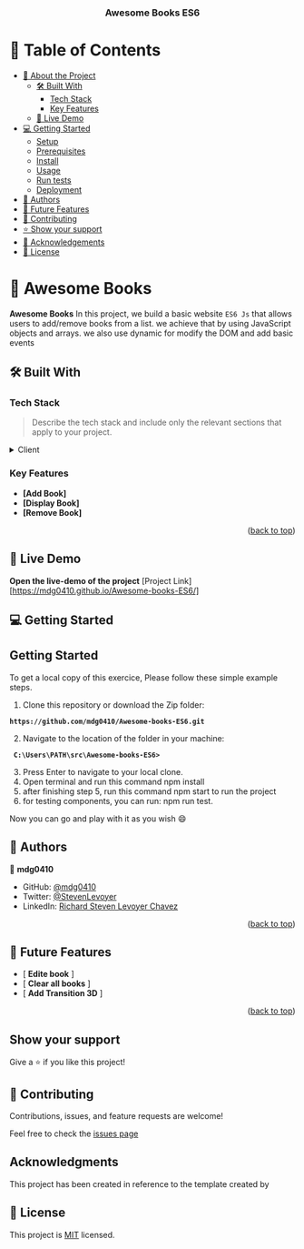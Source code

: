 <a name="readme-top"></a>

<div align="center">
  <h3><b>Awesome Books ES6</b></h3>
</div>

# 📗 Table of Contents

- [📖 About the Project](#about-project)
  - [🛠 Built With](#built-with)
    - [Tech Stack](#tech-stack)
    - [Key Features](#key-features)
  - [🚀 Live Demo](#live-demo)
- [💻 Getting Started](#getting-started)
  - [Setup](#setup)
  - [Prerequisites](#prerequisites)
  - [Install](#install)
  - [Usage](#usage)
  - [Run tests](#run-tests)
  - [Deployment](#triangular_flag_on_post-deployment)
- [👥 Authors](#authors)
- [🔭 Future Features](#future-features)
- [🤝 Contributing](#contributing)
- [⭐️ Show your support](#support)
- [🙏 Acknowledgements](#acknowledgements)
- [📝 License](#license)


<!-- PROJECT DESCRIPTION -->

# 📖 Awesome Books<a name="about-project"></a>

**Awesome Books** In this project, we build a basic website `ES6 Js` that allows users to add/remove books from a list. we achieve that by using JavaScript objects and arrays. we also use dynamic for modify the DOM and add basic events

## 🛠 Built With <a name="built-with"></a>

### Tech Stack <a name="tech-stack"></a>

> Describe the tech stack and include only the relevant sections that apply to your project.

<details>
  <summary>Client</summary>
  <ul>
    <li><a href="https://www.w3schools.com/html/default.asp">Html</a></li>
    <li><a href="https://www.w3schools.com/css/default.asp">CSS</a></li>
    <li><a href="https://www.w3schools.com/javascript/default.asp">JavaScript</a></li>
    <li><a href="https://www.geeksforgeeks.org/dom-document-object-model/">DOM</a>
    </li>
  </ul>
</details>

<!-- Features -->

### Key Features <a name="key-features"></a>

- **[Add Book]**
- **[Display Book]**
- **[Remove Book]**

<p align="right">(<a href="#readme-top">back to top</a>)</p>

## 🚀 Live Demo <a name="live-demo"></a>

**Open the live-demo of the project**
[Project Link][https://mdg0410.github.io/Awesome-books-ES6/]

<!-- GETTING STARTED -->

## 💻 Getting Started <a name="getting-started"></a>

## Getting Started
To get a local copy of this exercice, Please follow these simple example steps.

1. Clone this repository or download the Zip folder:

**``https://github.com/mdg0410/Awesome-books-ES6.git``**

2. Navigate to the location of the folder in your machine:

**`` C:\Users\PATH\src\Awesome-books-ES6>``**

3. Press Enter to navigate to your local clone.
4. Open terminal and run this command npm install
5. after finishing step 5, run this command npm start to run the project
6. for testing components, you can run: npm run test.

Now you can go and play with it as you wish :smile:

## 👥 Authors <a name="authors"></a>

👤 **mdg0410**

- GitHub: [@mdg0410](https://github.com/mdg0410/)
- Twitter: [@StevenLevoyer](https://twitter.com/StevenLevoyer)
- LinkedIn: [Richard Steven Levoyer Chavez](https://www.linkedin.com/in/richard-steven-levoyer-chavez-9b902525b/)

<p align="right">(<a href="#readme-top">back to top</a>)</p>

<!-- FUTURE FEATURES -->

## 🔭 Future Features <a name="future-features"></a>

- [ **Edite book** ]
- [ **Clear all books** ]
- [ **Add Transition 3D** ]

<p align="right">(<a href="#readme-top">back to top</a>)</p>

## Show your support
Give a ⭐️ if you like this project!

## 🤝 Contributing

Contributions, issues, and feature requests are welcome!

Feel free to check the [issues page](https://github.com/mdg0410/awesomeBooks/issues)

## Acknowledgments

This project has been created in reference to the template created by

## 📝 License
This project is [MIT](https://github.com/mdg0410/awesomeBooks/blob/main/LICENSE) licensed.